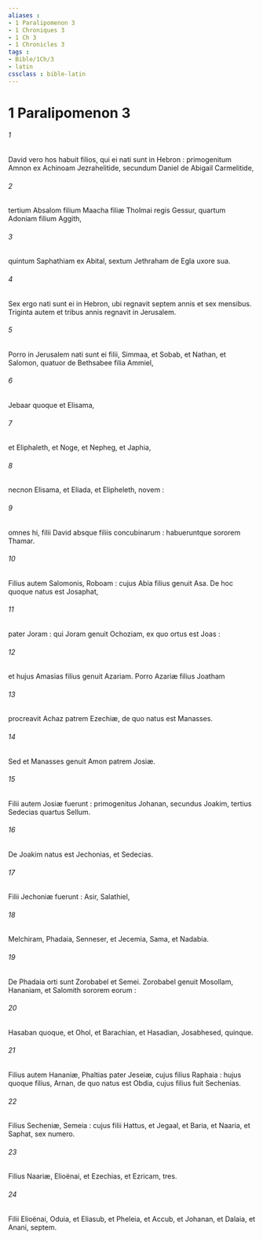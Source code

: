 ```yaml
---
aliases : 
- 1 Paralipomenon 3
- 1 Chroniques 3
- 1 Ch 3
- 1 Chronicles 3
tags : 
- Bible/1Ch/3
- latin
cssclass : bible-latin
---
```


# 1 Paralipomenon 3

###### 1
David vero hos habuit filios, qui ei nati sunt in Hebron : primogenitum Amnon ex Achinoam Jezrahelitide, secundum Daniel de Abigail Carmelitide,
###### 2
tertium Absalom filium Maacha filiæ Tholmai regis Gessur, quartum Adoniam filium Aggith,
###### 3
quintum Saphathiam ex Abital, sextum Jethraham de Egla uxore sua.
###### 4
Sex ergo nati sunt ei in Hebron, ubi regnavit septem annis et sex mensibus. Triginta autem et tribus annis regnavit in Jerusalem.
###### 5
Porro in Jerusalem nati sunt ei filii, Simmaa, et Sobab, et Nathan, et Salomon, quatuor de Bethsabee filia Ammiel,
###### 6
Jebaar quoque et Elisama,
###### 7
et Eliphaleth, et Noge, et Nepheg, et Japhia,
###### 8
necnon Elisama, et Eliada, et Elipheleth, novem :
###### 9
omnes hi, filii David absque filiis concubinarum : habueruntque sororem Thamar.
###### 10
Filius autem Salomonis, Roboam : cujus Abia filius genuit Asa. De hoc quoque natus est Josaphat,
###### 11
pater Joram : qui Joram genuit Ochoziam, ex quo ortus est Joas :
###### 12
et hujus Amasias filius genuit Azariam. Porro Azariæ filius Joatham
###### 13
procreavit Achaz patrem Ezechiæ, de quo natus est Manasses.
###### 14
Sed et Manasses genuit Amon patrem Josiæ.
###### 15
Filii autem Josiæ fuerunt : primogenitus Johanan, secundus Joakim, tertius Sedecias quartus Sellum.
###### 16
De Joakim natus est Jechonias, et Sedecias.
###### 17
Filii Jechoniæ fuerunt : Asir, Salathiel,
###### 18
Melchiram, Phadaia, Senneser, et Jecemia, Sama, et Nadabia.
###### 19
De Phadaia orti sunt Zorobabel et Semei. Zorobabel genuit Mosollam, Hananiam, et Salomith sororem eorum :
###### 20
Hasaban quoque, et Ohol, et Barachian, et Hasadian, Josabhesed, quinque.
###### 21
Filius autem Hananiæ, Phaltias pater Jeseiæ, cujus filius Raphaia : hujus quoque filius, Arnan, de quo natus est Obdia, cujus filius fuit Sechenias.
###### 22
Filius Secheniæ, Semeia : cujus filii Hattus, et Jegaal, et Baria, et Naaria, et Saphat, sex numero.
###### 23
Filius Naariæ, Elioënai, et Ezechias, et Ezricam, tres.
###### 24
Filii Elioënai, Oduia, et Eliasub, et Pheleia, et Accub, et Johanan, et Dalaia, et Anani, septem.
